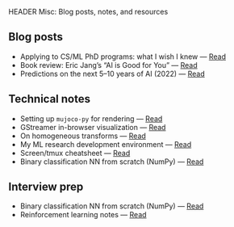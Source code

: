 HEADER Misc: Blog posts, notes, and resources

## Blog posts

- Applying to CS/ML PhD programs: what I wish I knew — [Read](./misc/applying_to_ml_phd.html)
- Book review: Eric Jang’s “AI is Good for You” — [Read](./misc/review_ai_is_good_for_you.html)
- Predictions on the next 5–10 years of AI (2022) — [Read](./misc/writings/next_5_to_10_years_2022.html)


## Technical notes

- Setting up `mujoco-py` for rendering — [Read](./misc/mujoco_py.html)
- GStreamer in-browser visualization — [Read](./misc/gstreamer_browser_vis.html)
- On homogeneous transforms — [Read](./misc/homogeneous_transforms.html)
- My ML research development environment — [Read](./misc/research_dev_env.html)
- Screen/tmux cheatsheet — [Read](./misc/screen.html)
- Binary classification NN from scratch (NumPy) — [Read](./misc/interview_prep/nn_from_scratch.html)



## Interview prep

- Binary classification NN from scratch (NumPy) — [Read](./misc/interview_prep/nn_from_scratch.html)
- Reinforcement learning notes — [Read](./misc/interview_prep/rl_notes.html)

